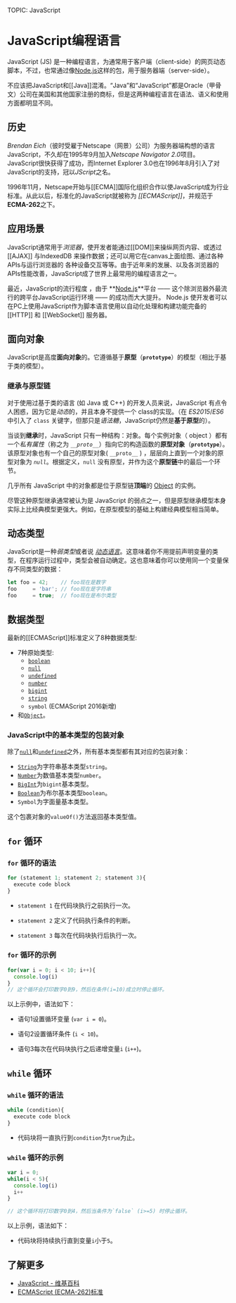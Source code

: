 TOPIC: JavaScript

# JavaScript编程语言

JavaScript (JS) 是一种编程语言，为通常用于客户端（client-side）的网页动态脚本，不过，也常通过像[Node.js](http://nodejs.org/)这样的包，用于服务器端（server-side）。

不应该把JavaScript和[[Java]]混淆。“Java”和“JavaScript”都是Oracle（甲骨文）公司在美国和其他国家注册的商标，但是这两种编程语言在语法、语义和使用方面都明显不同。

## 历史

*Brendan Eich*（彼时受雇于Netscape（网景）公司）为服务器端构想的语言JavaScript，不久却在1995年9月加入*Netscape Navigator 2.0*项目。
JavaScript很快获得了成功，而Internet Explorer 3.0也在1996年8月引入了对JavaScript的支持，冠以*JScript*之名。

1996年11月，Netscape开始与[[ECMA]]国际化组织合作以使JavaScript成为行业标准。从此以后，标准化的JavaScript就被称为 *[[ECMAScript]]*，并规范于
**ECMA-262**之下。

## 应用场景

JavaScript通常用于*浏览器*，使开发者能通过[[DOM]]来操纵网页内容、或透过[[AJAX]] 与IndexedDB 来操作数据；还可以用它在canvas上面绘图、通过各种APIs与运行浏览器的
各种设备交互等等。由于近年来的发展、以及各浏览器的APIs性能改善，JavaScript成了世界上最常用的编程语言之一。

最近，JavaScript的流行程度 ，由于 **[Node.js](http://nodejs.org/)**平台 —— 这个除浏览器外最流行的跨平台JavaScript运行环境 —— 的成功而大大提升。
Node.js 使开发者可以在PC上使用JavaScript作为脚本语言使用以自动化处理和构建功能完备的 [[HTTP]] 和 [[WebSocket]] 服务器。

## 面向对象

JavaScript是高度**面向对象**的。它遵循基于**原型**（**`prototype`**）的模型（相比于基于类的模型）。

### 继承与原型链

对于使用过基于类的语言 (如 Java 或 C++) 的开发人员来说，JavaScript 有点令人困惑，因为它是*动态*的，并且本身不提供一个 class的实现。（在 *ES2015*/*ES6*
中引入了 `class` 关键字，但那只是*语法糖*，JavaScript仍然是**基于原型**的）。

当谈到**继承**时，JavaScript 只有一种结构：对象。每个实例对象（ object ）都有一个*私有属性*（称之为 *`__proto__`*）指向它的构造函数的**原型对象**（**`prototype`**）。
该原型对象也有一个自己的原型对象( `__proto__` ) ，层层向上直到一个对象的原型对象为 *`null`*。根据定义，`null` 没有原型，并作为这个**原型链**中的最后一个环节。

几乎所有 JavaScript 中的对象都是位于原型链**顶端**的 [Object](/zh-hans/webfrontend/Object) 的实例。

尽管这种原型继承通常被认为是 JavaScript 的弱点之一，但是原型继承模型本身实际上比经典模型更强大。例如，在原型模型的基础上构建经典模型相当简单。

## 动态类型

JavaScript是一种*弱类型*或者说 *[动态语言](/zh-hans/glossary/dynamic_programming_language)*。这意味着你不用提前声明变量的类型，在程序运行过程中，类型会被自动确定。这也意味着你可以使用同一个变量保存不同类型的数据：

```javascript
let foo = 42;    // foo现在是数字
foo     = 'bar'; // foo现在是字符串
foo     = true;  // foo现在是布尔类型
```

## 数据类型

最新的[[ECMAScript]]标准定义了8种数据类型:

- 7种原始类型:
    - [`boolean`](/zh-hans/webfrontend/Boolean)
    - [`null`](/zh-hans/webfrontend/null)
    - [`undefined`](/zh-hans/webfrontend/undefined)
    - [`number`](/zh-hans/webfrontend/Number)
    - [`bigint`](/zh-hans/webfrontend/BigInt)
    - [`string`](/zh-hans/webfrontend/String)
    - `symbol` (ECMAScript 2016新增)
- 和[`Object`](/zh-hans/webfrontend/Object)。

### JavaScript中的基本类型的包装对象

除了[`null`](/zh-hans/webfrontend/null)和[`undefined`](/zh-hans/webfrontend/undefined)之外，所有基本类型都有其对应的包装对象：

- [`String`](/zh-hans/webfrontend/String)为字符串基本类型`string`。
- [`Number`](/zh-hans/webfrontend/Number)为数值基本类型`number`。
- [`BigInt`](/zh-hans/webfrontend/BigInt)为`bigint`基本类型。
- [`Boolean`](/zh-hans/webfrontend/Boolean)为布尔基本类型`boolean`。
- `Symbol`为字面量基本类型。

这个包裹对象的`valueOf()`方法返回基本类型值。

## `for` 循环

### `for` 循环的语法

```javascript
for (statement 1; statement 2; statement 3){
  execute code block
}
```

- `statement 1` 在代码块执行之前执行一次。

- `statement 2` 定义了代码执行条件的判断。

- `statement 3` 每次在代码块执行后执行一次。

### `for` 循环的示例

```javascript
for(var i = 0; i < 10; i++){
  console.log(i)
}
// 这个循环会打印数字0到9，然后在条件(i=10)成立时停止循环。
```

以上示例中，语法如下：

- 语句1设置循环变量 (`var i = 0`)。

- 语句2设置循环条件 (`i < 10`)。

- 语句3每次在代码块执行之后递增变量`i` (`i++`)。

## `while` 循环

### `while` 循环的语法

```javascript
while (condition){
  execute code block
}
```

- 代码块将一直执行到`condition`为`true`为止。

### `while` 循环的示例

```javascript
var i = 0;
while(i < 5){
  console.log(i)
  i++
}

// 这个循环将打印数字0到4，然后当条件为`false` (i>=5) 时停止循环。
```

以上示例，语法如下：

- 代码块将持续执行直到变量`i`小于`5`。

## 了解更多

- [JavaScript - 维基百科](https://en.wikipedia.org/wiki/JavaScript)
- [ECMAScript (ECMA-262)标准](http://www.ecma-international.org/publications/standards/Ecma-262.htm)
